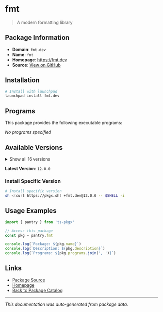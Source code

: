 # fmt

> A modern formatting library

## Package Information

- **Domain**: `fmt.dev`
- **Name**: `fmt`
- **Homepage**: https://fmt.dev
- **Source**: [View on GitHub](https://github.com/pkgxdev/pantry/tree/main/projects/fmt.dev/package.yml)

## Installation

```bash
# Install with launchpad
launchpad install fmt.dev
```

## Programs

This package provides the following executable programs:

*No programs specified*

## Available Versions

<details>
<summary>Show all 16 versions</summary>

- `12.0.0`, `11.2.0`, `11.1.4`, `11.1.3`, `11.1.2`
- `11.1.1`, `11.1.0`, `11.0.2`, `11.0.1`, `11.0.0`
- `10.2.1`, `10.2.0`, `10.1.1`, `10.1.0`, `10.0.0`
- `9.1.0`

</details>

**Latest Version**: `12.0.0`

### Install Specific Version

```bash
# Install specific version
sh <(curl https://pkgx.sh) +fmt.dev@12.0.0 -- $SHELL -i
```

## Usage Examples

```typescript
import { pantry } from 'ts-pkgx'

// Access this package
const pkg = pantry.fmt

console.log(`Package: ${pkg.name}`)
console.log(`Description: ${pkg.description}`)
console.log(`Programs: ${pkg.programs.join(', ')}`)
```

## Links

- [Package Source](https://github.com/pkgxdev/pantry/tree/main/projects/fmt.dev/package.yml)
- [Homepage](https://fmt.dev)
- [Back to Package Catalog](../../package-catalog.md)

---

*This documentation was auto-generated from package data.*

